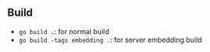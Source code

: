 ## Build

* `go build .`: for normal build
* `go build -tags embedding .`: for server embedding build
